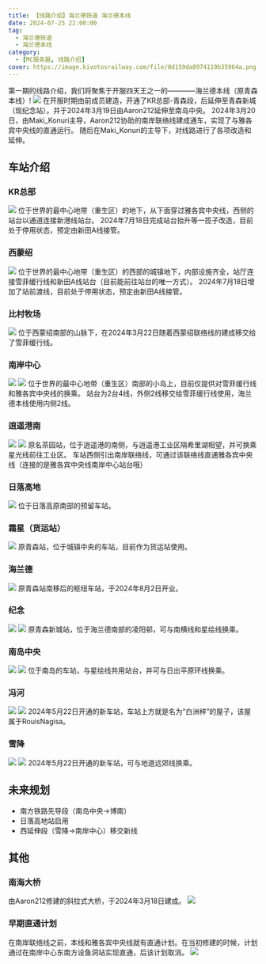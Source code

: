 ```yaml
---
title: 【线路介绍】海兰德铁道 海兰德本线
date: 2024-07-25 22:00:00
tag:
  - 海兰德铁道
  - 海兰德本线
category:
  - [MC服务器, 线路介绍]
cover: https://image.kivotosrailway.com/file/0d159da8974119b35964a.png
---
```

第一期的线路介绍，我们将聚焦于开服四天王之一的————海兰德本线（原青森本线）!
![](HM.png)
在开服时期由前成员建造，开通了KR总部-青森段，后延伸至青森新城（现纪念站）。并于2024年3月19日由Aaron212延伸至南岛中央。
2024年3月20日，由Maki_Konuri主导，Aaron212协助的南岸联络线建成通车，实现了与雅各宾中央线的直通运行。
随后在Maki_Konuri的主导下，对线路进行了各项改造和延伸。

## 车站介绍
### KR总部
![](HM01O.png)
位于世界的最中心地带（重生区）的地下，从下面穿过雅各宾中央线，西侧的站台以通道连接新港线站台。
2024年7月18日完成站台抬升等一揽子改造，目前处于停用状态，预定由新田A线接管。
### 西蒙绍
![](HM02O.png)
位于世界的最中心地带（重生区）的西部的城镇地下，内部设施齐全，站厅连接雪菲缓行线和新田A线站台（目前能前往站台的唯一方式）。
2024年7月18日增加了站前渡线，目前处于停用状态，预定由新田A线接管。
### 比村牧场
![](HM03O.png)
位于西蒙绍南部的山脉下，在2024年3月22日随着西蒙绍联络线的建成移交给了雪菲缓行线。
### 南岸中心
![](HM04_1.png)
![](HM04_2.png)
位于世界的最中心地带（重生区）南部的小岛上，目前仅提供对雪菲缓行线和雅各宾中央线的换乘。
站台为2台4线，外侧2线移交给雪菲缓行线使用，海兰德本线使用内侧2线。
### 逍遥港南
![](HM05_1.png)
![](HM05_2.png)
原名茶园站，位于逍遥港的南侧，与逍遥港工业区隔希里湖相望，并可换乘星光线前往工业区。
车站西侧引出南岸联络线，可通过该联络线直通雅各宾中央线（连接的是雅各宾中央线南岸中心站台哦）
### 日落高地
![](HM06.png)
位于日落高原南部的预留车站。
### 霜星（货运站）
![](HM07.png)
原青森站，位于城镇中央的车站，目前作为货运站使用。
### 海兰德
![](HM08.png)
原青森站南移后的枢纽车站，于2024年8月2日开业。
### 纪念
![](HM09_1.png)
![](HM09_2.png)
原青森新城站，位于海兰德南部的凌阳邨，可与南横线和星绘线换乘。
### 南岛中央
![](HM10_1.png)
![](HM10_2.png)
位于南岛的车站，与星绘线共用站台，并可与日出平原环线换乘。
### 冯河
![](HM03_1.png)
![](HM03_2.png)
2024年5月22日开通的新车站，车站上方就是名为“白洲梓”的屋子，该屋属于RouisNagisa。
### 雪降
![](HM02_1.png)
![](HM02_2.png)
2024年5月22日开通的新车站，可与地道远郊线换乘。

## 未来规划
* 南方铁路先导段（南岛中央→博南）
* 日落高地站启用
* 西延伸段（雪降→南岸中心）移交新线

## 其他
### 南海大桥
由Aaron212修建的斜拉式大桥，于2024年3月18日建成。
![](Bridge.png)
### 早期直通计划
在南岸联络线之前，本线和雅各宾中央线就有直通计划。在当初修建的时候，计划通过在南岸中心东南方设鱼洞站实现直通，后该计划取消。
![](Plan.png)